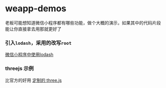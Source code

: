 # weapp-demos
老板可能想知道微信小程序都有哪些功能，做个大概的演示，如果其中的代码片段能让你直接拿去用那就更好了


### 引入`lodash`，采用的改写`root`
[微信小程序中使用lodash](https://cnodejs.org/topic/5846b2883ebad99b336b1e06)



### threejs 示例
比官方的好用
[定制的 three.js](https://github.com/yannliao/threejs-example-for-miniprogram) 
